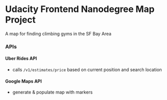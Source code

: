 # Udacity Frontend Nanodegree Map Project
A map for finding climbing gyms in the SF Bay Area

### APIs
#### Uber Rides API
- calls `/v1/estimates/price` based on current position and search location

#### Google Maps API
- generate & populate map with markers
